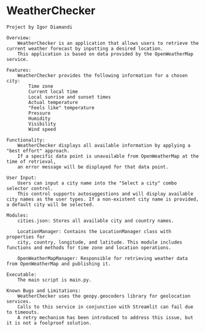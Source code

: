 #	WeatherChecker
	Project by Igor Diamandi

	Overview:
		WeatherChecker is an application that allows users to retrieve the current weather forecast by inputting a desired location. 
		This application is based on data provided by the OpenWeatherMap service.

	Features:
		WeatherChecker provides the following information for a chosen city:
			Time zone
			Current local time
			Local sunrise and sunset times
			Actual temperature
			"Feels like" temperature
			Pressure
			Humidity
			Visibility
			Wind speed

	Functionality:
		WeatherChecker displays all available information by applying a "best effort" approach. 
		If a specific data point is unavailable from OpenWeatherMap at the time of retrieval, 
		an error message will be displayed for that data point.

	User Input:
		Users can input a city name into the "Select a city" combo selector control. 
		This control supports autosuggestions and will display available city names as the user types. If a non-existent city name is provided, a default city will be selected.

	Modules:
		cities.json: Stores all available city and country names.

		LocationManager: Contains the LocationManager class with properties for
		city, country, longitude, and latitude. This module includes functions and methods for time zone and location operations.

		OpenWeatherMapManager: Responsible for retrieving weather data from OpenWeatherMap and publishing it.

	Executable: 
		The main script is main.py.

	Known Bugs and Limitations:
		WeatherChecker uses the geopy.geocoders library for geolocation services. 
		Calls to this service in conjunction with Streamlit can fail due to timeouts. 
		A retry mechanism has been introduced to address this issue, but it is not a foolproof solution.